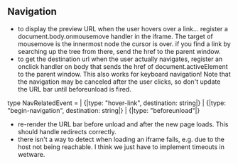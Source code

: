 ## Navigation

- to display the preview URL when the user hovers over a link...
  register a document.body.onmousemove handler in the iframe.
  The target of mousemove is the innermost node the cursor is over.
  if you find a link by searching up the tree from there,
  send the href to the parent window.
- to get the destination url when the user actually navigates,
  register an onclick handler on body that sends the href of
  document.activeElement to the parent window. This also works
  for keyboard navigation! Note that the navigation may be
  canceled after the user clicks, so don't update the URL bar
  until beforeunload is fired.

type NavRelatedEvent =
  | {|type: "hover-link", destination: string|}
  | {|type: "begin-navigation", destination: string|}
  | {|type: "beforeunload"|}

- re-render the URL bar before unload and after the new
  page loads. This should handle redirects correctly.
- there isn't a way to detect when loading an iframe fails,
  e.g. due to the host not being reachable. I think we just
  have to implement timeouts in wetware.
